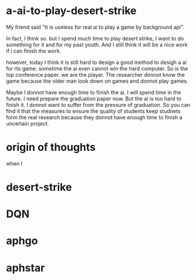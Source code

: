 # a-ai-to-play-desert-strike

My friend said "It is useless for real ai to play a game by background api".

In fact, I think so. but I spend much time to play desert strike, I want to do something for it and for my past youth. And I still think it will be a nice work if i can finish the work.

however, today I think it is still hard to design a good method to desigh a ai for rts game. sometime the ai even cannot win the hard computer. So is the top conference paper. we are the player. The researcher donnot know the game because the older man look down on games and donnot play games.

Maybe I donnot have enough time to finish the ai.  I will spend time in the future. I need prepare the graduation paper now. But the ai is too hard to finish it. I donnot want to suffer from the pressure of graduation. So you can find it that the measures to ensure the quality of students keep studnets form the real research because they donnot have enough time to finish a uncertain project.

# origin of thoughts
when I 



# desert-strike

# DQN

# aphgo

# aphstar
